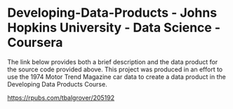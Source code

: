 # Developing-Data-Products - Johns Hopkins University - Data Science - Coursera
The link below provides both a brief description and the data product for the source code provided above.  This project was produced in an effort to use the 1974 Motor Trend Magazine car data to create a data product in the Developing Data Products Course.

https://rpubs.com/tbalgrover/205192
